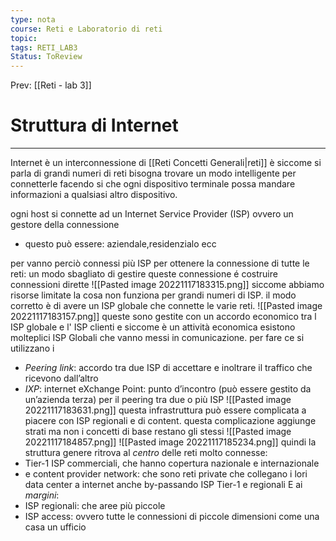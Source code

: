 ```yaml
---
type: nota
course: Reti e Laboratorio di reti
topic: 
tags: RETI_LAB3
Status: ToReview
---
```


Prev: [[Reti - lab 3]]

# Struttura di Internet
---
Internet è un interconnessione di [[Reti Concetti Generali|reti]] è siccome si parla di grandi numeri di reti bisogna trovare un modo intelligente per connetterle facendo si che ogni dispositivo terminale possa mandare informazioni a qualsiasi altro dispositivo.

ogni host si connette ad un Internet Service Provider (ISP) ovvero un gestore della connessione 
- questo può essere: aziendale,residenzialo ecc

per vanno perciò connessi più ISP per ottenere la connessione di tutte le reti: 
un modo sbagliato di gestire queste connessione é costruire connessioni dirette 
![[Pasted image 20221117183315.png]]
siccome abbiamo risorse limitate  la cosa non funziona per grandi numeri di ISP.
il modo corretto è di avere un ISP globale che connette le varie reti.
![[Pasted image 20221117183157.png]]
queste sono gestite con un accordo economico tra l ISP globale e l' ISP clienti e siccome è un attività economica esistono molteplici ISP Globali che vanno messi in comunicazione. 
per fare ce si utilizzano i
- _Peering link_: accordo tra due ISP di accettare e inoltrare il traffico che ricevono dall’altro
- _IXP_: internet eXchange Point: punto d’incontro (può essere gestito da un’azienda terza) per il peering tra due o più ISP
![[Pasted image 20221117183631.png]]
questa infrastruttura può essere complicata a piacere con ISP regionali e di content. questa complicazione aggiunge strati ma non i concetti di base restano gli stessi
![[Pasted image 20221117184857.png]]
![[Pasted image 20221117185234.png]]
quindi la struttura genere ritrova al _centro_ delle reti molto connesse: 
- Tier-1 ISP commerciali, che hanno copertura nazionale e internazionale
- e content provider network: che sono reti private che collegano i lori data center a internet anche by-passando ISP Tier-1 e regionali
E ai _margini_:
- ISP regionali: che aree più piccole 
- ISP access: ovvero tutte le connessioni di piccole dimensioni come una casa un ufficio 
